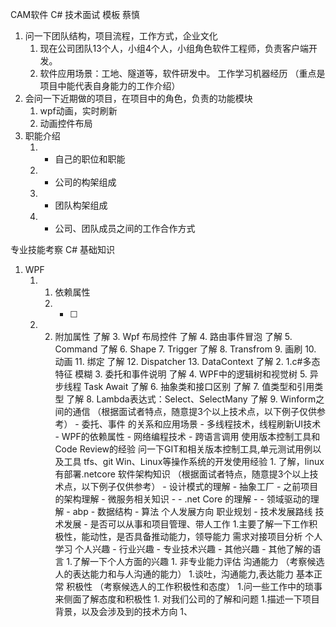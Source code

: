 CAM软件 C# 技术面试 模板 蔡慎 

1. 问一下团队结构，项目流程，工作方式，企业文化 
	1. 现在公司团队13个人，小组4个人，小组角色软件工程师，负责客户端开发。
	2. 软件应用场景：工地、隧道等，软件研发中。 工作学习机器经历 （重点是项目中能代表自身能力的工作介绍） 
2. 会问一下近期做的项目，在项目中的角色，负责的功能模块 
	1. wpf动画，实时刷新 
	2. 动画控件布局 
3. 职能介绍 
	1. - 自己的职位和职能 
	2. - 公司的构架组成 
	3. - 团队构架组成 
	4. - 公司、团队成员之间的工作合作方式 

专业技能考察 C# 基础知识 
1. WPF 
	1. 1. 依赖属性 
		1. - [ ]
	2. 2. 附加属性 了解 3. Wpf 布局控件 了解 4. 路由事件冒泡 了解 5. Command 了解 6. Shape 7. Trigger 了解 8. Transfrom 9. 画刷 10. 动画 11. 绑定 了解 12. Dispatcher 13. DataContext 了解 2. 1.c#多态特征 模糊 3. 委托和事件说明 了解 4. WPF中的逻辑树和视觉树 5. 异步线程 Task Await 了解 6. 抽象类和接口区别 了解 7. 值类型和引用类型 了解 8. Lambda表达式：Select、SelectMany 了解 9. Winform之间的通信 （根据面试者特点，随意提3个以上技术点，以下例子仅供参考） - 委托、事件 的关系和应用场景 - 多线程技术，线程刷新UI技术 - WPF的依赖属性 - 网络编程技术 - 跨语言调用 使用版本控制工具和Code Review的经验 问一下GIT和相关版本控制工具,单元测试用例以及工具 tfs、git Win、Linux等操作系统的开发使用经验 1. 了解，linux有部署.netcore 软件架构知识 （根据面试者特点，随意提3个以上技术点，以下例子仅供参考） - 设计模式的理解 - 抽象工厂 - 之前项目的架构理解 - 微服务相关知识 - - .net Core 的理解 - - 领域驱动的理解 - abp - 数据结构 - 算法 个人发展方向 职业规划 - 技术发展路线 技术发展 - 是否可以从事和项目管理、带人工作 1.主要了解一下工作积极性，能动性，是否具备推动能力，领导能力 需求对接项目分析 个人学习 个人兴趣 - 行业兴趣 - 专业技术兴趣 - 其他兴趣 - 其他了解的语言 1.了解一下个人方面的兴趣 1. 非专业能力评估 沟通能力 （考察候选人的表达能力和与人沟通的能力） 1.谈吐，沟通能力,表达能力 基本正常 积极性 （考察候选人的工作积极性和态度） 1.问一些工作中的琐事来侧面了解态度和积极性 1. 对我们公司的了解和问题 1.描述一下项目背景，以及会涉及到的技术方向 1、